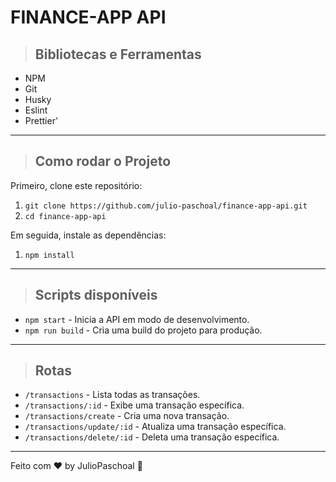 # **FINANCE-APP API**

> ## Bibliotecas e Ferramentas

-   NPM
-   Git
-   Husky
-   Eslint
-   Prettier'

---

> ## Como rodar o Projeto

Primeiro, clone este repositório:

1.  `git clone https://github.com/julio-paschoal/finance-app-api.git`
2.  `cd finance-app-api`

Em seguida, instale as dependências:

1.  `npm install`

---

> ## Scripts disponíveis

-   `npm start` - Inicia a API em modo de desenvolvimento.
-   `npm run build` - Cria uma build do projeto para produção.

---

> ## Rotas

-   `/transactions` - Lista todas as transações.
-   `/transactions/:id` - Exibe uma transação específica.
-   `/transactions/create` - Cria uma nova transação.
-   `/transactions/update/:id` - Atualiza uma transação específica.
-   `/transactions/delete/:id` - Deleta uma transação específica.

---

Feito com ♥ by JulioPaschoal :wave:
